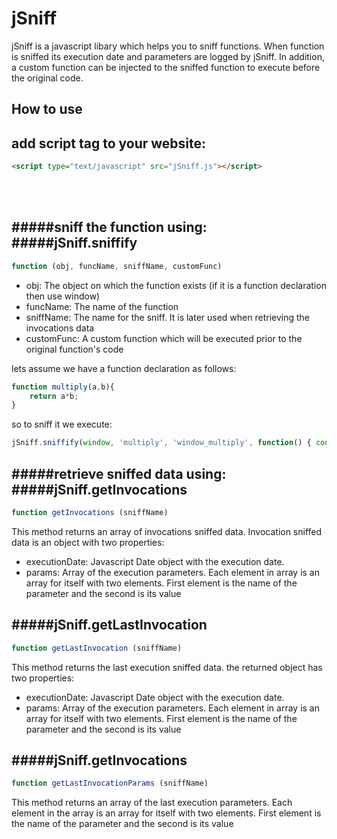 # jSniff

jSniff is a javascript libary which helps you to sniff functions.
When function is sniffed its execution date and parameters are logged by jSniff.
In addition, a custom function can be injected to the sniffed function to execute before the original code.

## How to use

add script tag to your website:
---
```html
<script type="text/javascript" src="jSniff.js"></script>
```
<br />
<br />

#####sniff the function using:
#####jSniff.sniffify
----
```js
function (obj, funcName, sniffName, customFunc)
```

 - obj: The object on which the function exists (if it is a function declaration then use window)
 - funcName: The name of the function
 - sniffName: The name for the sniff. It is later used when retrieving the invocations data
 - customFunc: A custom function which will be executed prior to the original function's code

lets assume we have a function declaration as follows:
```js
function multiply(a,b){
    return a*b;
}
```

so to sniff it we execute:
```js
jSniff.sniffify(window, 'multiply', 'window_multiply', function() { console.log('hello jSniff');} );
```


#####retrieve sniffed data using:
#####jSniff.getInvocations
----
```js
function getInvocations (sniffName)
```
This method returns an array of invocations sniffed data. Invocation sniffed data is an object with two properties:
 - executionDate: Javascript Date object with the execution date.
 - params: Array of the execution parameters. Each element in array is an array for itself with two elements. First element is the name of the parameter and the second is its value

#####jSniff.getLastInvocation
----
```js
function getLastInvocation (sniffName)
```
This method returns the last execution sniffed data. the returned object has two properties:
 - executionDate: Javascript Date object with the execution date.
 - params: Array of the execution parameters. Each element in array is an array for itself with two elements. First element is the name of the parameter and the second is its value


#####jSniff.getInvocations
----
```js
function getLastInvocationParams (sniffName)
```
This method returns an array of the last execution parameters. Each element in the array is an array for itself with two elements. First element is the name of the parameter and the second is its value


